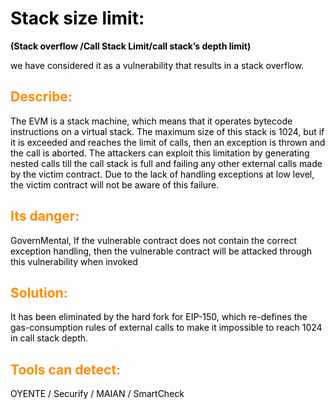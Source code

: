 <style>
H1{color:Black !important;}
H2{color:DarkOrange !important;}
p{color:Black !important;}
</style>
# Stack size limit:

 **(Stack overflow /Call Stack Limit/call stack’s depth limit)**

  we have considered it as a vulnerability that 
  results in a stack overflow.

## Describe:
 The EVM is a stack machine, which means that it operates bytecode instructions on a virtual stack. 
 The maximum size of this stack is 1024, but if it is exceeded and reaches the limit of calls, then an 
 exception is thrown and the call is aborted. The attackers can exploit this limitation by generating 
 nested calls till the call stack is full and failing any other external calls made by the victim contract.
  Due to the lack of handling exceptions at low level, the victim contract will not be aware of this failure.
## Its danger:
 GovernMental, If the vulnerable contract does not contain the correct exception handling, then the 
 vulnerable contract will be attacked through this vulnerability when invoked

## Solution:
  It  has been eliminated by the hard fork for EIP-150, which re-defines the gas-consumption rules 
  of external calls to make it impossible to reach 
  1024 in call stack depth.

## Tools can detect: 
OYENTE / Securify / MAIAN / SmartCheck
